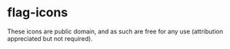 # flag-icons
These icons are public domain, and as such are free for any use (attribution appreciated but not required).
